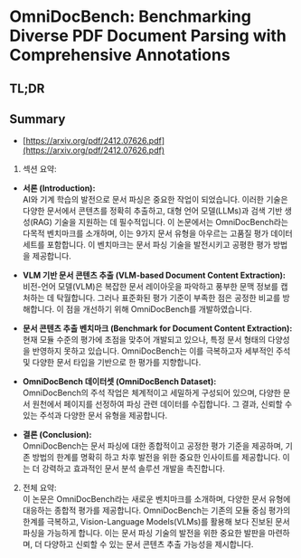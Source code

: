 # OmniDocBench: Benchmarking Diverse PDF Document Parsing with Comprehensive Annotations
## TL;DR
## Summary
- [https://arxiv.org/pdf/2412.07626.pdf](https://arxiv.org/pdf/2412.07626.pdf)

1. 섹션 요약:  
- **서론 (Introduction):**  
  AI와 기계 학습의 발전으로 문서 파싱은 중요한 작업이 되었습니다. 이러한 기술은 다양한 문서에서 콘텐츠를 정확히 추출하고, 대형 언어 모델(LLMs)과 검색 기반 생성(RAG) 기술을 지원하는 데 필수적입니다. 이 논문에서는 OmniDocBench라는 다목적 벤치마크를 소개하며, 이는 9가지 문서 유형을 아우르는 고품질 평가 데이터 세트를 포함합니다. 이 벤치마크는 문서 파싱 기술을 발전시키고 공평한 평가 방법을 제공합니다.

- **VLM 기반 문서 콘텐츠 추출 (VLM-based Document Content Extraction):**  
  비전-언어 모델(VLM)은 복잡한 문서 레이아웃을 파악하고 풍부한 문맥 정보를 캡처하는 데 탁월합니다. 그러나 표준화된 평가 기준이 부족한 점은 공정한 비교를 방해합니다. 이 점을 개선하기 위해 OmniDocBench를 개발하였습니다.

- **문서 콘텐츠 추출 벤치마크 (Benchmark for Document Content Extraction):**  
  현재 모듈 수준의 평가에 초점을 맞추어 개발되고 있으나, 특정 문서 형태의 다양성을 반영하지 못하고 있습니다. OmniDocBench는 이를 극복하고자 세부적인 주석 및 다양한 문서 타입을 기반으로 한 평가를 지향합니다.

- **OmniDocBench 데이터셋 (OmniDocBench Dataset):**  
  OmniDocBench의 주석 작업은 체계적이고 세밀하게 구성되어 있으며, 다양한 문서 원천에서 페이지를 선정하여 파싱 관련 데이터를 수집합니다. 그 결과, 신뢰할 수 있는 주석과 다양한 문서 유형을 제공합니다.

- **결론 (Conclusion):**  
  OmniDocBench는 문서 파싱에 대한 종합적이고 공정한 평가 기준을 제공하며, 기존 방법의 한계를 명확히 하고 차후 발전을 위한 중요한 인사이트를 제공합니다. 이는 더 강력하고 효과적인 문서 분석 솔루션 개발을 촉진합니다.

2. 전체 요약:  
이 논문은 OmniDocBench라는 새로운 벤치마크를 소개하며, 다양한 문서 유형에 대응하는 종합적 평가를 제공합니다. OmniDocBench는 기존의 모듈 중심 평가의 한계를 극복하고, Vision-Language Models(VLMs)를 활용해 보다 진보된 문서 파싱을 가능하게 합니다. 이는 문서 파싱 기술의 발전을 위한 중요한 발판을 마련하며, 더 다양하고 신뢰할 수 있는 문서 콘텐츠 추출 가능성을 제시합니다.